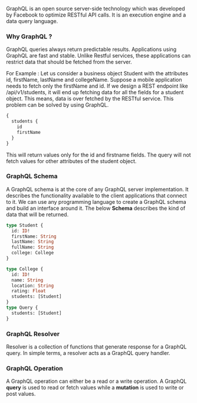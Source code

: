 GraphQL is an open source server-side technology which was developed by Facebook to optimize RESTful API calls. It is an execution engine and a data query language.

### Why GraphQL ?

GraphQL queries always return predictable results. Applications using GraphQL are fast and stable. Unlike Restful services, these applications can restrict data that should be fetched from the server.

For Example :
Let us consider a business object Student with the attributes id, firstName, lastName and collegeName. Suppose a mobile application needs to fetch only the firstName and id. If we design a REST endpoint like /api/v1/students, it will end up fetching data for all the fields for a student object. This means, data is over fetched by the RESTful service. This problem can be solved by using GraphQL.

```graphql
{
  students {
    id
    firstName
  }
}
```

This will return values only for the id and firstname fields. The query will not fetch values for other attributes of the student object.

### GraphQL Schema

A GraphQL schema is at the core of any GraphQL server implementation. It describes the functionality available to the client applications that connect to it. We can use any programming language to create a GraphQL schema and build an interface around it.
The below **Schema** describes the kind of data that will be returned.

```graphql
type Student {
  id: ID!
  firstName: String
  lastName: String
  fullName: String
  college: College
}

type College {
  id: ID!
  name: String
  location: String
  rating: Float
  students: [Student]
}
type Query {
  students: [Student]
}
```

### GraphQL Resolver

Resolver is a collection of functions that generate response for a GraphQL query. In simple terms, a resolver acts as a GraphQL query handler.

### GraphQL Operation

A GraphQL operation can either be a read or a write operation. A GraphQL **query** is used to read or fetch values while a **mutation** is used to write or post values.
